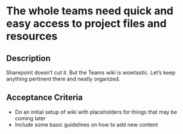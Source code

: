 # The whole teams need quick and easy access to project files and resources

## Description

Sharepoint doesn’t cut it. But the Teams wiki is wowtastic. Let’s keep anything pertinent there and neatly organized.

## Acceptance Criteria

- Do an initial setup of wiki with placeholders for things that may be coming later
- Include some basic guidelines on how to add new content
